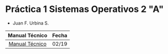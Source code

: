 # Práctica 1 Sistemas Operativos 2 "A"

* Juan F. Urbina S.

| Manual Técnico | Fecha |
| :---: | :---: | 
| [Manual Técnico](../../Manuales/Practicas/ManualPr1.md) | 02/19 |